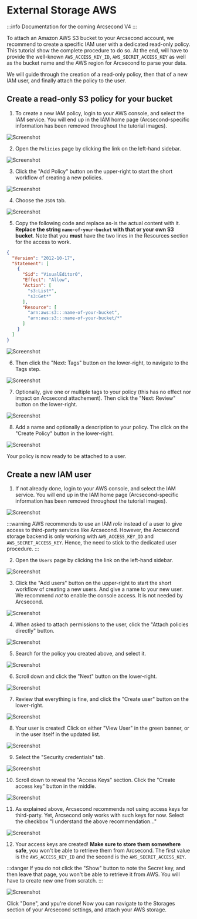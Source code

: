 External Storage AWS
===

:::info
Documentation for the coming Arcsecond V4
:::

To attach an Amazon AWS S3 bucket to your Arcsecond account, we recommend to create a specific IAM user with a dedicated
read-only policy. This tutorial show the complete procedure to do so. At the end, will have to provide the
well-known `AWS_ACCESS_KEY_ID`, `AWS_SECRET_ACCESS_KEY` as well as the bucket name and the AWS region for Arcsecond to
parse your data.

We will guide through the creation of a read-only policy, then that of a new IAM user, and finally attach the policy to
the user.

Create a read-only S3 policy for your bucket
--

1. To create a new IAM policy, login to your AWS console, and select the IAM service. You will end up in the IAM home
   page (Arcsecond-specific information has been removed throughout the tutorial images).

![Screenshot](/images/storage-aws-iam-user-ro-01.png)

2. Open the `Policies` page by clicking the link on the left-hand sidebar.

![Screenshot](/images/storage-aws-iam-user-ro-02.png)

3. Click the "Add Policy" button on the upper-right to start the short workflow of creating a new policies.

![Screenshot](/images/storage-aws-iam-user-ro-03.png)

4. Choose the `JSON` tab.

![Screenshot](/images/storage-aws-iam-user-ro-04.png)

5. Copy the following code and replace as-is the actual content with it. **Replace the string `name-of-your-bucket` with
   that or your own S3 bucket**. Note that you **must** have the two lines in the Resources section for the access to
   work.

```json
{
  "Version": "2012-10-17",
  "Statement": [
    {
      "Sid": "VisualEditor0",
      "Effect": "Allow",
      "Action": [
        "s3:List*",
        "s3:Get*"
      ],
      "Resource": [
        "arn:aws:s3:::name-of-your-bucket",
        "arn:aws:s3:::name-of-your-bucket/*"
      ]
    }
  ]
}
```

![Screenshot](/images/storage-aws-iam-user-ro-05.png)

6. Then click the "Next: Tags" button on the lower-right, to navigate to the Tags step.

![Screenshot](/images/storage-aws-iam-user-ro-06.png)

7. Optionally, give one or multiple tags to your policy (this has no effect nor impact on Arcsecond attachement). Then
   click the "Next: Review" button on the lower-right.

![Screenshot](/images/storage-aws-iam-user-ro-07.png)

8. Add a name and optionally a description to your policy. The click on the "Create Policy" button in the lower-right.

![Screenshot](/images/storage-aws-iam-user-ro-08.png)

Your policy is now ready to be attached to a user.

Create a new IAM user
--

1. If not already done, login to your AWS console, and select the IAM service. You will end up in the IAM home page
   (Arcsecond-specific information has been removed throughout the tutorial images).

![Screenshot](/images/storage-aws-iam-user-ro-01.png)

:::warning
AWS recommends to use an IAM *role* instead of a user to give access to third-party services like Arcsecond. However,
the Arcsecond storage backend is only working with `AWS_ACCESS_KEY_ID` and `AWS_SECRET_ACCESS_KEY`. Hence, the need to
stick to the dedicated user procedure.
:::

2. Open the `Users` page by clicking the link on the left-hand sidebar.

![Screenshot](/images/storage-aws-iam-user-ro-09.png)

3. Click the "Add users" button on the upper-right to start the short workflow of creating a new users. And give a name
   to your new user. We recommend *not* to enable the console access. It is not needed by Arcsecond.

![Screenshot](/images/storage-aws-iam-user-ro-10.png)

4. When asked to attach permissions to the user, click the "Attach policies directly" button.

![Screenshot](/images/storage-aws-iam-user-ro-11.png)

5. Search for the policy you created above, and select it.

![Screenshot](/images/storage-aws-iam-user-ro-12.png)

6. Scroll down and click the "Next" button on the lower-right.

![Screenshot](/images/storage-aws-iam-user-ro-13.png)

7. Review that everything is fine, and click the "Create user" button on the lower-right.

![Screenshot](/images/storage-aws-iam-user-ro-14.png)

8. Your user is created! Click on either "View User" in the green banner, or in the user itself in the updated list.

![Screenshot](/images/storage-aws-iam-user-ro-15.png)

9. Select the "Security credentials" tab.

![Screenshot](/images/storage-aws-iam-user-ro-16.png)

10. Scroll down to reveal the "Access Keys" section. Click the "Create access key" button in the middle.

![Screenshot](/images/storage-aws-iam-user-ro-17.png)

11. As explained above, Arcsecond recommends not using access keys for third-party. Yet, Arcsecond only works with such
    keys for now. Select the checkbox "I understand the above recommendation..."

![Screenshot](/images/storage-aws-iam-user-ro-18.png)

12. Your access keys are created! **Make sure to store them somewhere safe**, you won't be able to retrieve them from
    Arcsecond. The first value is the `AWS_ACCESS_KEY_ID` and the second is the `AWS_SECRET_ACCESS_KEY`.

:::danger
If you do not click the "Show" button to note the Secret key, and then leave that page, you won't be able to retrieve
it from AWS. You will have to create new one from scratch.
:::

![Screenshot](/images/storage-aws-iam-user-ro-19.png)

Click "Done", and ypu're done! Now you can navigate to the Storages section of your Arcsecond settings, and attach your
AWS storage.
